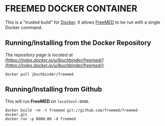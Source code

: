 # FREEMED DOCKER CONTAINER

This is a "trusted build" for [Docker](http://docker.io/). It allows
[FreeMED](https://github.com/freemed/freemed) to be run with a single
Docker command.

## Running/Installing from the Docker Repository

*The repository page is located at
[https://index.docker.io/u/jbuchbinder/freemed/](https://index.docker.io/u/jbuchbinder/freemed/).*

```
docker pull jbuchbinder/freemed
```

## Running/Installing from Github

This will run **FreeMED** on `localhost:8080`.

```
docker build -rm -t freemed git://github.com/freemed/freemed-docker.git
docker run -p 8080:80 -d freemed
```

